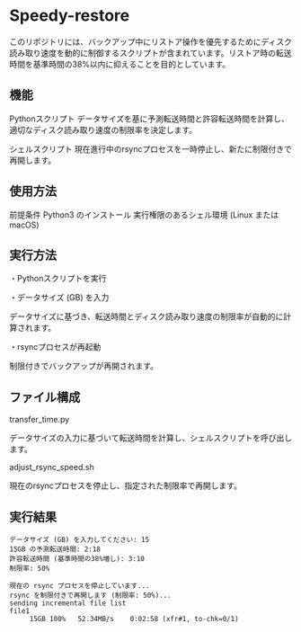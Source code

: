 # Speedy-restore

このリポジトリには、バックアップ中にリストア操作を優先するためにディスク読み取り速度を動的に制御するスクリプトが含まれています。リストア時の転送時間を基準時間の38%以内に抑えることを目的としています。

## 機能
Pythonスクリプト
データサイズを基に予測転送時間と許容転送時間を計算し、適切なディスク読み取り速度の制限率を決定します。

シェルスクリプト
現在進行中のrsyncプロセスを一時停止し、新たに制限付きで再開します。

## 使用方法
前提条件
Python3 のインストール
実行権限のあるシェル環境 (Linux または macOS)

## 実行方法

・Pythonスクリプトを実行

・データサイズ (GB) を入力

データサイズに基づき、転送時間とディスク読み取り速度の制限率が自動的に計算されます。

・rsyncプロセスが再起動

制限付きでバックアップが再開されます。


## ファイル構成
transfer_time.py

データサイズの入力に基づいて転送時間を計算し、シェルスクリプトを呼び出します。

adjust_rsync_speed.sh

現在のrsyncプロセスを停止し、指定された制限率で再開します。

## 実行結果
```
データサイズ (GB) を入力してください: 15
15GB の予測転送時間: 2:18
許容転送時間 (基準時間の38%増し): 3:10
制限率: 50%
```

```
現在の rsync プロセスを停止しています...
rsync を制限付きで再開します (制限率: 50%)...
sending incremental file list
file1
     15GB 100%   52.34MB/s    0:02:58 (xfr#1, to-chk=0/1)
```
